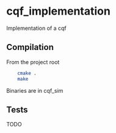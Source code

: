 # cqf_implementation

Implementation of a cqf

## Compilation

From the project root
```bash
	cmake .
	make
```
Binaries are in cqf_sim

## Tests

TODO
